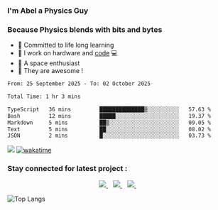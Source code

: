 ### I'm Abel a Physics Guy

### Because Physics blends with bits and bytes

- 🍭 Committed to life long learning
- 🗽 I work on hardware and [code](https://www.stopstalk.com/user/profile/AbelDixon) 💻
- 🚀 A space enthusiast 
- 🎹 They are awesome !



<!--START_SECTION:waka-->

```txt
From: 25 September 2025 - To: 02 October 2025

Total Time: 1 hr 3 mins

TypeScript   36 mins         ██████████████▒░░░░░░░░░░   57.63 %
Bash         12 mins         █████░░░░░░░░░░░░░░░░░░░░   19.37 %
Markdown     5 mins          ██▒░░░░░░░░░░░░░░░░░░░░░░   09.05 %
Text         5 mins          ██░░░░░░░░░░░░░░░░░░░░░░░   08.02 %
JSON         2 mins          █░░░░░░░░░░░░░░░░░░░░░░░░   03.73 %
```

<!--END_SECTION:waka-->

![](https://komarev.com/ghpvc/?username=CasCard&color=blueviolet)  [![wakatime](https://wakatime.com/badge/user/e61058d2-e559-4d6c-a111-77dbebc05a35.svg)](https://wakatime.com/@e61058d2-e559-4d6c-a111-77dbebc05a35)

### Stay connected for latest project :

<p align='center'>
  
  <a href="https://www.linkedin.com/in/abelcdixon/">
    <img src="https://img.shields.io/badge/linkedin-%230077B5.svg?&style=for-the-badge&logo=linkedin&logoColor=white" />
  </a>&nbsp;&nbsp;
  <a href="https://instagram.com/abecd.xyz">
    <img src="https://img.shields.io/badge/instagram-%23E4405F.svg?&style=for-the-badge&logo=instagram&logoColor=white" />        
  </a>&nbsp;&nbsp;
  <a href="https://www.youtube.com/channel/UCXo4YwHz5JUkkJb3ug9Eu5A">
    <img src="https://img.shields.io/badge/YouTube-FF0000?style=for-the-badge&logo=youtube&logoColor=white" />        
  </a>&nbsp;&nbsp;
  
</p>

![Top Langs](https://github-readme-stats.vercel.app/api/top-langs/?username=CasCard&layout=compact)

[website]: https://innovaim.in
[linkedin]: https://linkedin.com/in/abelcdixon

